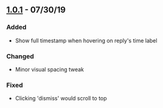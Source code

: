 ## [1.0.1] - 07/30/19
### Added
- Show full timestamp when hovering on reply's time label
### Changed
- Minor visual spacing tweak
### Fixed
- Clicking 'dismiss' would scroll to top

[Unreleased]: https://github.com/mateoeh/paperboy/compare/v1.0.1...HEAD
[1.0.1]: https://github.com/mateoeh/paperboy/releases/tag/v1.0.1
